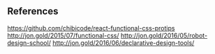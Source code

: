 
## References
https://github.com/chibicode/react-functional-css-protips
http://jon.gold/2015/07/functional-css/
http://jon.gold/2016/05/robot-design-school/
http://jon.gold/2016/06/declarative-design-tools/

